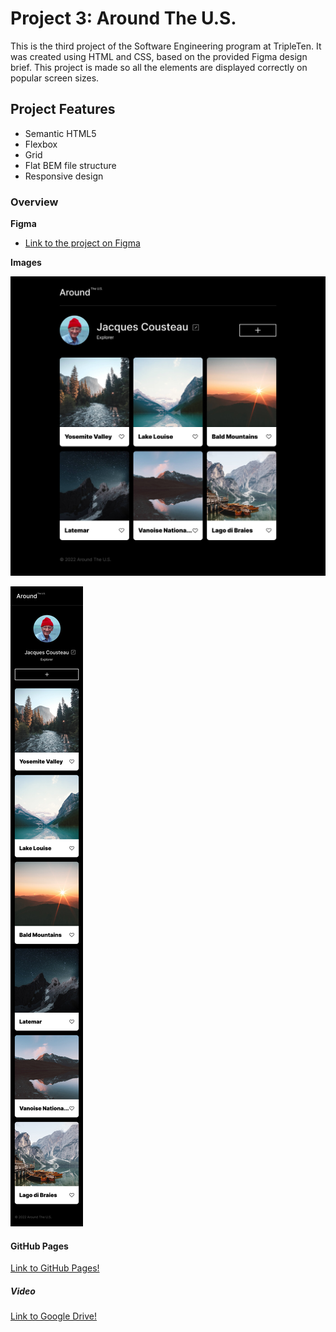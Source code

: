 # Project 3: Around The U.S.

This is the third project of the Software Engineering program at TripleTen. It was created using HTML and CSS, based on the provided Figma design brief. This project is made so all the elements are displayed correctly on popular screen sizes.

## Project Features

- Semantic HTML5
- Flexbox
- Grid
- Flat BEM file structure
- Responsive design

### Overview

**Figma**

- [Link to the project on Figma](https://www.figma.com/file/ii4xxsJ0ghevUOcssTlHZv/Sprint-3%3A-Around-the-US?node-id=0%3A1)

**Images**

![Here you may find the demo image how the webpage looks like in a desktop view](./images/demo/MAIN%20PAGE.jpg)

![Here you may find the demo image how the webpage looks like in a mobile view](./images/demo/MOBILE.jpg)

#### GitHub Pages

[Link to GitHub Pages!](https://mrgrave84.github.io/se_project_aroundtheus)

##### Video

[Link to Google Drive!](https://drive.google.com/file/d/11j06IOEjKPDGoO4RMTrRy3e-tnbZ2yzx/view?usp=drive_link)

